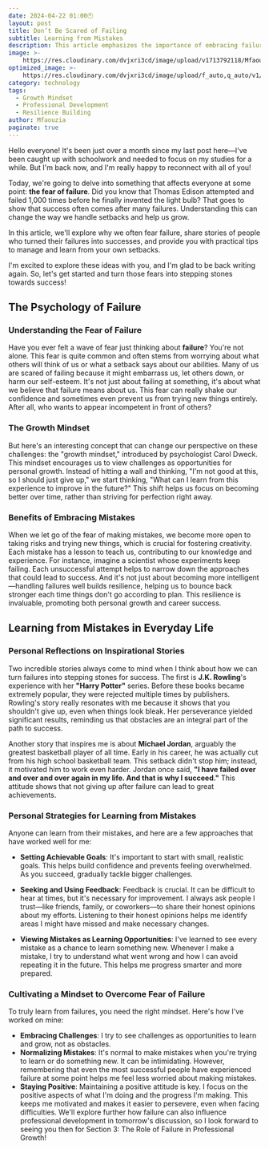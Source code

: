 ```yaml
---
date: 2024-04-22 01:00🕙
layout: post
title: Don’t Be Scared of Failing
subtitle: Learning from Mistakes
description: This article emphasizes the importance of embracing failure as a pathway to success. It explores the psychological aspects of fear of failure and provides practical strategies from renowned individuals and innovative companies to turn setbacks into growth opportunities.
image: >-
    https://res.cloudinary.com/dvjxri3cd/image/upload/v1713792118/Mfaouzia/pexels-vlada-karpovich-4050302_nl90k4.jpg
optimized_image: >-
    https://res.cloudinary.com/dvjxri3cd/image/upload/f_auto,q_auto/v1/Mfaouzia/pexels-vlada-karpovich-4050302_nl90k4
category: technology 
tags:
  - Growth Mindset
  - Professional Development
  - Resilience Building
author: Mfaouzia
paginate: true
---
```

Hello everyone! It's been just over a month since my last post here—I've been caught up with schoolwork and needed to focus on my studies for a while. But I'm back now, and I'm really happy to reconnect with all of you!

Today, we're going to delve into something that affects everyone at some point: **the fear of failure**. Did you know that Thomas Edison attempted and failed 1,000 times before he finally invented the light bulb? That goes to show that success often comes after many failures. Understanding this can change the way we handle setbacks and help us grow.

In this article, we'll explore why we often fear failure, share stories of people who turned their failures into successes, and provide you with practical tips to manage and learn from your own setbacks.

I'm excited to explore these ideas with you, and I'm glad to be back writing again. So, let's get started and turn those fears into stepping stones towards success!

## The Psychology of Failure
### Understanding the Fear of Failure

Have you ever felt a wave of fear just thinking about **failure**? You're not alone. This fear is quite common and often stems from worrying about what others will think of us or what a setback says about our abilities. Many of us are scared of failing because it might embarrass us, let others down, or harm our self-esteem. It's not just about failing at something, it's about what we believe that failure means about us. This fear can really shake our confidence and sometimes even prevent us from trying new things entirely. After all, who wants to appear incompetent in front of others?

### The Growth Mindset

But here's an interesting concept that can change our perspective on these challenges: the "growth mindset," introduced by psychologist Carol Dweck. This mindset encourages us to view challenges as opportunities for personal growth. Instead of hitting a wall and thinking, "I'm not good at this, so I should just give up," we start thinking, "What can I learn from this experience to improve in the future?" This shift helps us focus on becoming better over time, rather than striving for perfection right away.

### Benefits of Embracing Mistakes

When we let go of the fear of making mistakes, we become more open to taking risks and trying new things, which is crucial for fostering creativity. Each mistake has a lesson to teach us, contributing to our knowledge and experience. For instance, imagine a scientist whose experiments keep failing. Each unsuccessful attempt helps to narrow down the approaches that could lead to success. And it's not just about becoming more intelligent—handling failures well builds resilience, helping us to bounce back stronger each time things don't go according to plan. This resilience is invaluable, promoting both personal growth and career success.

## Learning from Mistakes in Everyday Life
### Personal Reflections on Inspirational Stories

Two incredible stories always come to mind when I think about how we can turn failures into stepping stones for success. The first is **J.K. Rowling**'s experience with her **"Harry Potter"** series. Before these books became extremely popular, they were rejected multiple times by publishers. Rowling's story really resonates with me because it shows that you shouldn't give up, even when things look bleak. Her perseverance yielded significant results, reminding us that obstacles are an integral part of the path to success.

Another story that inspires me is about **Michael Jordan**, arguably the greatest basketball player of all time. Early in his career, he was actually cut from his high school basketball team. This setback didn't stop him; instead, it motivated him to work even harder. Jordan once said, **"I have failed over and over and over again in my life. And that is why I succeed."** This attitude shows that not giving up after failure can lead to great achievements.

### Personal Strategies for Learning from Mistakes

Anyone can learn from their mistakes, and here are a few approaches that have worked well for me:

- **Setting Achievable Goals**: It's important to start with small, realistic goals. This helps build confidence and prevents feeling overwhelmed. As you succeed, gradually tackle bigger challenges.

- **Seeking and Using Feedback**: Feedback is crucial. It can be difficult to hear at times, but it's necessary for improvement. I always ask people I trust—like friends, family, or coworkers—to share their honest opinions about my efforts. Listening to their honest opinions helps me identify areas I might have missed and make necessary changes.

- **Viewing Mistakes as Learning Opportunities**: I've learned to see every mistake as a chance to learn something new. Whenever I make a mistake, I try to understand what went wrong and how I can avoid repeating it in the future. This helps me progress smarter and more prepared.

### Cultivating a Mindset to Overcome Fear of Failure

To truly learn from failures, you need the right mindset. Here's how I've worked on mine:

- **Embracing Challenges**: I try to see challenges as opportunities to learn and grow, not as obstacles. 
- **Normalizing Mistakes**: It's normal to make mistakes when you're trying to learn or do something new. It can be intimidating. However, remembering that even the most successful people have experienced failure at some point helps me feel less worried about making mistakes.
- **Staying Positive**: Maintaining a positive attitude is key. I focus on the positive aspects of what I'm doing and the progress I'm making. This keeps me motivated and makes it easier to persevere, even when facing difficulties.
We'll explore further how failure can also influence professional development in tomorrow's discussion, so I look forward to seeing you then for Section 3: The Role of Failure in Professional Growth!
